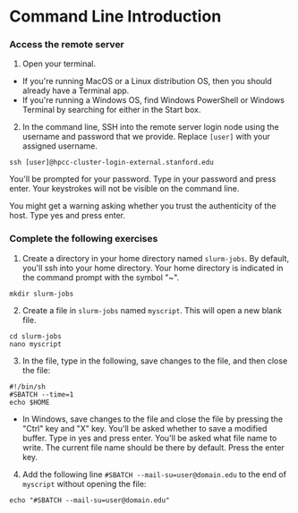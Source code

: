 # Command Line Introduction

### Access the remote server

1. Open your terminal. 
- If you're running MacOS or a Linux distribution OS, then you should already have a Terminal app.
- If you're running a Windows OS, find Windows PowerShell or Windows Terminal by searching for either in the Start box.

2. In the command line, SSH into the remote server login node using the username and password that we provide. Replace ```[user]``` with your assigned username.

```
ssh [user]@hpcc-cluster-login-external.stanford.edu
```

You'll be prompted for your password. Type in your password and press enter. Your keystrokes will not be visible on the command line.

You might get a warning asking whether you trust the authenticity of the host. Type yes and press enter.

### Complete the following exercises

1. Create a directory in your home directory named ```slurm-jobs```. By default, you'll ssh into your home directory. Your home directory is indicated in the command prompt with the symbol "~".

```
mkdir slurm-jobs
```

2. Create a file in ```slurm-jobs``` named ```myscript```. This will open a new blank file.

```
cd slurm-jobs
nano myscript
```

3. In the file, type in the following, save changes to the file, and then close the file:

```
#!/bin/sh
#SBATCH --time=1
echo $HOME
```

- In Windows, save changes to the file and close the file by pressing the "Ctrl" key and "X" key. 
  You'll be asked whether to save a modified buffer. Type in yes and press enter.
  You'll be asked what file name to write. The current file name should be there by default. Press the enter key.

4. Add the following line ```#SBATCH --mail-su=user@domain.edu``` to the end of ```myscript``` without opening the file:

```
echo "#SBATCH --mail-su=user@domain.edu"
```
